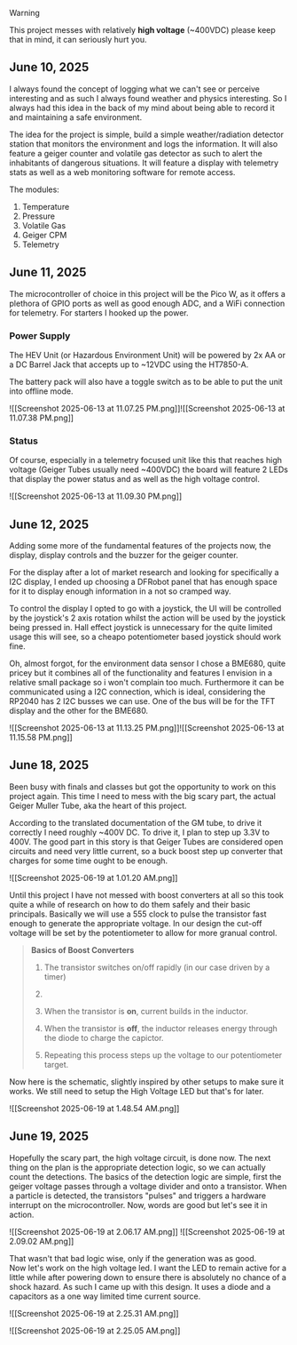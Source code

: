 > [!warning] 
> This project messes with relatively **high voltage** (~400VDC) please keep that in mind, it can seriously hurt you.
## June 10, 2025
I always found the concept of logging what we can't see or perceive interesting and as such I always found weather and physics interesting. So I always had this idea in the back of my mind about being able to record it and maintaining a safe environment.  
  
The idea for the project is simple, build a simple weather/radiation detector station that monitors the environment and logs the information. It will also feature a geiger counter and volatile gas detector as such to alert the inhabitants of dangerous situations. It will feature a display with telemetry stats as well as a web monitoring software for remote access.

The modules:
1. Temperature
2. Pressure
3. Volatile Gas
4. Geiger CPM
5. Telemetry

## June 11, 2025
The microcontroller of choice in this project will be the Pico W, as it offers a plethora of GPIO ports as well as good enough ADC, and a WiFi connection for telemetry. For starters I hooked up the power.

### Power Supply
The HEV Unit (or Hazardous Environment Unit) will be powered by 2x AA or a DC Barrel Jack that accepts up to ~12VDC using the HT7850-A.

The battery pack will also have a toggle switch as to be able to put the unit into offline mode.

![[Screenshot 2025-06-13 at 11.07.25 PM.png]]![[Screenshot 2025-06-13 at 11.07.38 PM.png]]

### Status
Of course, especially in a telemetry focused unit like this that reaches high voltage (Geiger Tubes usually need ~400VDC) the board will feature 2 LEDs that display the power status and as well as the high voltage control.

![[Screenshot 2025-06-13 at 11.09.30 PM.png]]

## June 12, 2025
Adding some more of the fundamental features of the projects now, the display, display controls and the buzzer for the geiger counter.

For the display after a lot of market research and looking for specifically a I2C display, I ended up choosing a DFRobot panel that has enough space for it to display enough information in a not so cramped way.

To control the display I opted to go with a joystick, the UI will be controlled by the joystick's 2 axis rotation whilst the action will be used by the joystick being pressed in. Hall effect joystick is unnecessary for the quite limited usage this will see, so a cheapo potentiometer based joystick should work fine.

Oh, almost forgot, for the environment data sensor I chose a BME680, quite pricey but it combines all of the functionality and features I envision in a relative small package so i won't complain too much. Furthermore it can be communicated using a I2C connection, which is ideal, considering the RP2040 has 2 I2C busses we can use. One of the bus will be for the TFT display and the other for the BME680.

![[Screenshot 2025-06-13 at 11.13.25 PM.png]]![[Screenshot 2025-06-13 at 11.15.58 PM.png]]

## June 18, 2025
Been busy with finals and classes but got the opportunity to work on this project again. This time I need to mess with the big scary part, the actual Geiger Muller Tube, aka the heart of this project.   
  
According to the translated documentation of the GM tube, to drive it correctly I need roughly ~400V DC. To drive it, I plan to step up 3.3V to 400V. The good part in this story is that Geiger Tubes are considered open circuits and need very little current, so a buck boost step up converter that charges for some time ought to be enough.

![[Screenshot 2025-06-19 at 1.01.20 AM.png]]

Until this project I have not messed with boost converters at all so this took quite a while of research on how to do them safely and their basic principals. Basically we will use a 555 clock to pulse the transistor fast enough to generate the appropriate voltage. In our design the cut-off voltage will be set by the potentiometer to allow for more granual control.

> **Basics of Boost Converters**
> 1. The transistor switches on/off rapidly (in our case driven by a timer)
> 
> 2. 
> 	1. When the transistor is **on**, current builds in the inductor.
>
> 	2. When the transistor is **off**, the inductor releases energy through the diode to charge the capictor.
> 
> 4. Repeating this process steps up the voltage to our potentiometer target.

Now here is the schematic, slightly inspired by other setups to make sure it works. We still need to setup the High Voltage LED but that's for later.

![[Screenshot 2025-06-19 at 1.48.54 AM.png]]

## June 19, 2025
Hopefully the scary part, the high voltage circuit, is done now. The next thing on the plan is the appropriate detection logic, so we can actually count the detections. The basics of the detection logic are simple, first the geiger voltage passes through a voltage divider and onto a transistor. When a particle is detected, the transistors "pulses" and triggers a hardware interrupt on the microcontroller. Now, words are good but let's see it in action.

![[Screenshot 2025-06-19 at 2.06.17 AM.png]]
![[Screenshot 2025-06-19 at 2.09.02 AM.png]]

That wasn't that bad logic wise, only if the generation was as good.  
Now let's work on the high voltage led. I want the LED to remain active for a little while after powering down to ensure there is absolutely no chance of a shock hazard. As such I came up with this design. It uses a diode and a capacitors as a one way limited time current source.

![[Screenshot 2025-06-19 at 2.25.31 AM.png]]

![[Screenshot 2025-06-19 at 2.25.05 AM.png]]
